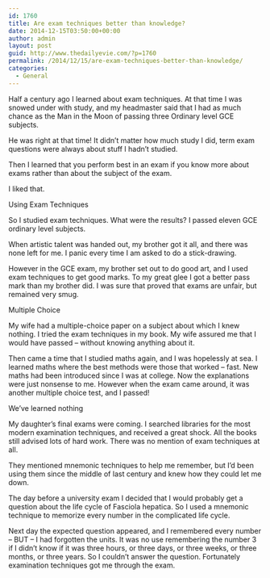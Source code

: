 ```yaml
---
id: 1760
title: Are exam techniques better than knowledge?
date: 2014-12-15T03:50:00+00:00
author: admin
layout: post
guid: http://www.thedailyevie.com/?p=1760
permalink: /2014/12/15/are-exam-techniques-better-than-knowledge/
categories:
  - General
---
```

Half a century ago I learned about exam techniques. At that time I was snowed under with study, and my headmaster said that I had as much chance as the Man in the Moon of passing three Ordinary level GCE subjects.

He was right at that time! It didn&#8217;t matter how much study I did, term exam questions were always about stuff I hadn&#8217;t studied.

Then I learned that you perform best in an exam if you know more about exams rather than about the subject of the exam.

I liked that.

Using Exam Techniques

So I studied exam techniques. What were the results? I passed eleven GCE ordinary level subjects.

When artistic talent was handed out, my brother got it all, and there was none left for me. I panic every time I am asked to do a stick-drawing.

However in the GCE exam, my brother set out to do good art, and I used exam techniques to get good marks. To my great glee I got a better pass mark than my brother did. I was sure that proved that exams are unfair, but remained very smug.

Multiple Choice

My wife had a multiple-choice paper on a subject about which I knew nothing. I tried the exam techniques in my book. My wife assured me that I would have passed &#8211; without knowing anything about it.

Then came a time that I studied maths again, and I was hopelessly at sea. I learned maths where the best methods were those that worked &#8211; fast. New maths had been introduced since I was at college. Now the explanations were just nonsense to me. However when the exam came around, it was another multiple choice test, and I passed!

We&#8217;ve learned nothing

My daughter&#8217;s final exams were coming. I searched libraries for the most modern examination techniques, and received a great shock. All the books still advised lots of hard work. There was no mention of exam techniques at all.

They mentioned mnemonic techniques to help me remember, but I&#8217;d been using them since the middle of last century and knew how they could let me down.

The day before a university exam I decided that I would probably get a question about the life cycle of Fasciola hepatica. So I used a mnemonic technique to memorize every number in the complicated life cycle.

Next day the expected question appeared, and I remembered every number &#8211; BUT &#8211; I had forgotten the units. It was no use remembering the number 3 if I didn&#8217;t know if it was three hours, or three days, or three weeks, or three months, or three years. So I couldn&#8217;t answer the question. Fortunately examination techniques got me through the exam.